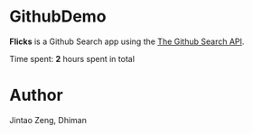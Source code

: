 # GithubDemo

**Flicks** is a Github Search app using the [The Github Search API](https://developer.github.com/v3/search/#search-repositories).

Time spent: **2** hours spent in total

# Author

Jintao Zeng, Dhiman
